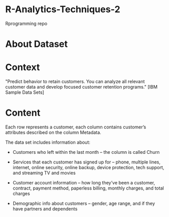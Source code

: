 # R-Analytics-Techniques-2

Rprogramming repo

# About Dataset

# Context

"Predict behavior to retain customers. You can analyze all relevant customer data and develop focused customer retention programs." [IBM Sample Data Sets]

# Content

Each row represents a customer, each column contains customer’s attributes described on the column Metadata.

The data set includes information about:

- Customers who left within the last month – the column is called Churn

- Services that each customer has signed up for – phone, multiple lines, internet, online security, online backup, device protection, tech support, and streaming TV and movies

- Customer account information – how long they’ve been a customer, contract, payment method, paperless billing, monthly charges, and total charges

- Demographic info about customers – gender, age range, and if they have partners and dependents
